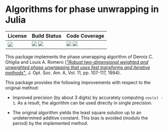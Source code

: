 # Algorithms for phase unwrapping in Julia

| **License**                     | **Build Status**                                                | **Code Coverage**                                                   |
|:--------------------------------|:----------------------------------------------------------------|:--------------------------------------------------------------------|
| [![][license-img]][license-url] | [![][travis-img]][travis-url] [![][appveyor-img]][appveyor-url] | [![][coveralls-img]][coveralls-url] [![][codecov-img]][codecov-url] |

This package implements the phase unwrapping algorithm of Dennis C. Ghiglia and
Louis A. Romero ([*"Robust two-dimensional weighted and unweighted phase
unwrapping that uses fast transforms and iterative
methods"*](https://doi.org/10.1364/JOSAA.11.000107), J. Opt. Soc. Am. A,
Vol. 11, pp. 107-117, 1994).

This package provides the following improvements with respect to the original
method:

- Improved precision (by about 3 digits) by accurately computing `cos(x) - 1`.
  As a result, the algorithm can be used directly in single precision.

- The original algorithm yields the least square solution up to an undetermined
  additive constant.  This bias is avoided (modulo the period) by the
  implemented method.

[doc-stable-img]: https://img.shields.io/badge/docs-stable-blue.svg
[doc-stable-url]: https://emmt.github.io/Unwrapping.jl/stable

[doc-dev-img]: https://img.shields.io/badge/docs-dev-blue.svg
[doc-dev-url]: https://emmt.github.io/Unwrapping.jl/dev

[license-url]: ./LICENSE.md
[license-img]: http://img.shields.io/badge/license-MIT-brightgreen.svg?style=flat

[travis-img]: https://travis-ci.org/emmt/Unwrapping.jl.svg?branch=master
[travis-url]: https://travis-ci.org/emmt/Unwrapping.jl

[appveyor-img]: https://ci.appveyor.com/api/projects/status/github/emmt/Unwrapping.jl?branch=master
[appveyor-url]: https://ci.appveyor.com/project/emmt/Unwrapping-jl/branch/master

[coveralls-img]: https://coveralls.io/repos/emmt/Unwrapping.jl/badge.svg?branch=master&service=github
[coveralls-url]: https://coveralls.io/github/emmt/Unwrapping.jl?branch=master

[codecov-img]: http://codecov.io/github/emmt/Unwrapping.jl/coverage.svg?branch=master
[codecov-url]: http://codecov.io/github/emmt/Unwrapping.jl?branch=master
